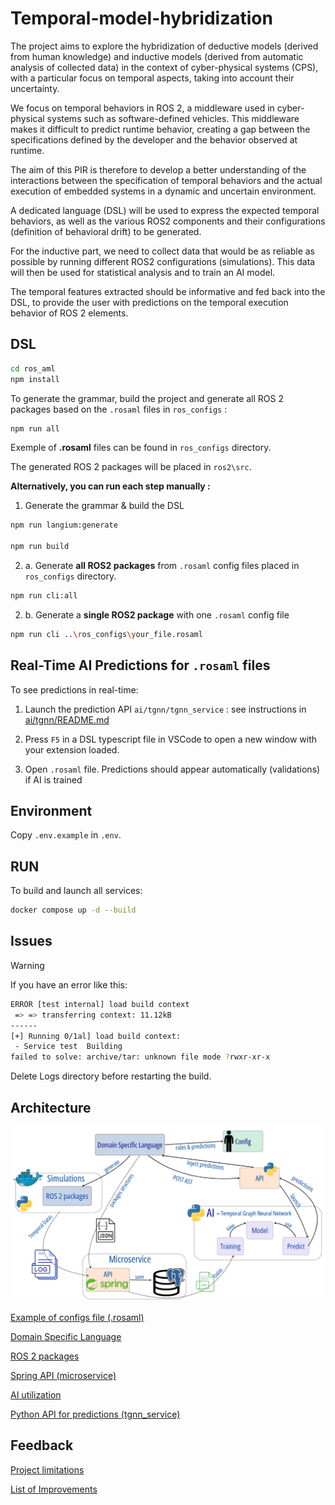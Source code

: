 # Temporal-model-hybridization

The project aims to explore the hybridization of deductive models (derived from human knowledge) and inductive models (derived from automatic analysis of collected data) in the context of cyber-physical systems (CPS), with a particular focus on temporal aspects, taking into account their uncertainty.

We focus on temporal behaviors in ROS 2, a middleware used in cyber-physical systems such as software-defined vehicles. This middleware makes it difficult to predict runtime behavior, creating a gap between the specifications defined by the developer and the behavior observed at runtime.

The aim of this PIR is therefore to develop a better understanding of the interactions between the specification of temporal behaviors and the actual execution of embedded systems in a dynamic and uncertain environment.

A dedicated language (DSL) will be used to express the expected temporal behaviors, as well as the various ROS2 components and their configurations (definition of behavioral drift) to be generated.

For the inductive part, we need to collect data that would be as reliable as possible by running different ROS2 configurations (simulations). This data will then be used for statistical analysis and to train an AI model.

The temporal features extracted should be informative and fed back into the DSL, to provide the user with predictions on the temporal execution behavior of ROS 2 elements.

## DSL

```bash
cd ros_aml
npm install
```

To generate the grammar, build the project and generate all ROS 2 packages based on the `.rosaml` files in `ros_configs` :

```bash
npm run all
```

Exemple of **.rosaml** files can be found in `ros_configs` directory.

The generated ROS 2 packages will be placed in `ros2\src`.

**Alternatively, you can run each step manually :**

1. Generate the grammar & build the DSL

```bash
npm run langium:generate

npm run build
```

2. a. Generate **all ROS2 packages** from `.rosaml` config files placed in `ros_configs` directory.

```bash
npm run cli:all
```

2. b. Generate a **single ROS2 package** with one `.rosaml` config file

```bash
npm run cli ..\ros_configs\your_file.rosaml
```

## Real-Time AI Predictions for `.rosaml` files

To see predictions in real-time:

1. Launch the prediction API `ai/tgnn/tgnn_service` : see instructions in [ai/tgnn/README.md](ai/tgnn/README.md)

2. Press `F5` in a DSL typescript file in VSCode to open a new window with your extension loaded.
3. Open `.rosaml` file. Predictions should appear automatically (validations) if AI is trained

## Environment

Copy `.env.example` in `.env`.

## RUN

To build and launch all services:

```bash
docker compose up -d --build
```

## Issues

> [!Warning]
> If you have an error like this:

```sh
ERROR [test internal] load build context                                                                                                                                                                                                                                                 0.0s
 => => transferring context: 11.12kB                                                                                                                                                                                                                                                         0.0s
------
[+] Running 0/1al] load build context:
 - Service test  Building                                                                                                                                                                                                                                                                    0.8s
failed to solve: archive/tar: unknown file mode ?rwxr-xr-x
```

Delete Logs directory before restarting the build.

## Architecture

![architecture](readme_pictures/architecture.png)

[Example of configs file (.rosaml)](ros_configs/example0.rosaml)

[Domain Specific Language](ros_aml/README.MD)

[ROS 2 packages](ros2/README.md)

[Spring API (microservice)](temporal_time_series_ms/README.md)

[AI utilization](ai/tgnn/README.md)

[Python API for predictions (tgnn_service)](ai/tgnn/README.md)

## Feedback
[Project limitations](docs/reports/limitations.md)

[List of Improvements](docs/reports/improvements.md)

